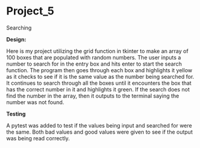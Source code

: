 # Project_5
 Searching


**Design:**

Here is my project utilizing the grid function in tkinter to make an array of 100 boxes that are populated with random numbers. The user inputs a number to search for in the entry box and hits enter to start the search function. The program then goes through each box and highlights it yellow as it checks to see if it is the same value as the number being searched for. It continues to search through all the boxes until it encounters the box that has the correct number in it and highlights it green. If the search does not find the number in the array, then it outputs to the terminal saying the number was not found.


**Testing**

A pytest was added to test if the values being input and searched for were the same. Both bad values and good values were given to see if the output was being read correctly.
